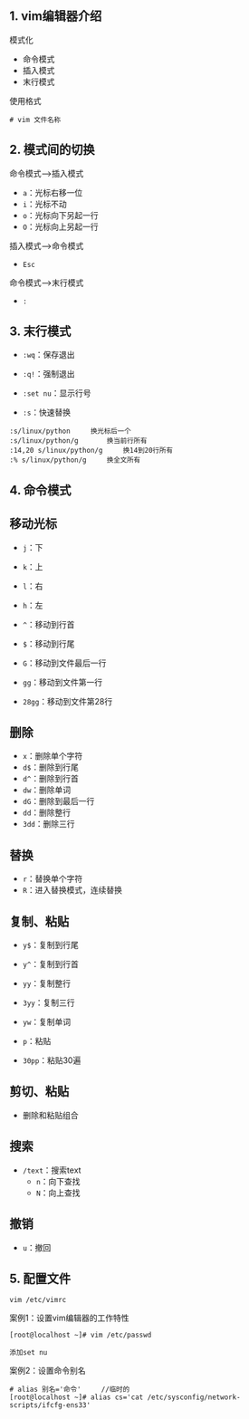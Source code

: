## 1. vim编辑器介绍

模式化

* 命令模式
* 插入模式
* 末行模式

使用格式

```
# vim 文件名称
```

## 2. 模式间的切换

命令模式——>插入模式

* `a`：光标右移一位
* `i`：光标不动
* `o`：光标向下另起一行
* `O`：光标向上另起一行

插入模式——>命令模式

* `Esc`

命令模式——>末行模式

* `:`

## 3. 末行模式

* `:wq`：保存退出

* `:q!`：强制退出

* `:set nu`：显示行号

* `:s`：快速替换

```
:s/linux/python		换光标后一个
:s/linux/python/g		换当前行所有
:14,20 s/linux/python/g		换14到20行所有
:% s/linux/python/g		换全文所有
```

## 4. 命令模式

## 移动光标

* `j`：下
* `k`：上
* `l`：右
* `h`：左
* `^`：移动到行首
* `$`：移动到行尾

* `G`：移动到文件最后一行
* `gg`：移动到文件第一行
* `28gg`：移动到文件第28行

## 删除

* `x`：删除单个字符
* `d$`：删除到行尾
* `d^`：删除到行首
* `dw`：删除单词
* `dG`：删除到最后一行
* `dd`：删除整行
* `3dd`：删除三行

## 替换

* `r`：替换单个字符
* `R`：进入替换模式，连续替换

## 复制、粘贴

* `y$`：复制到行尾
* `y^`：复制到行首

* `yy`：复制整行
* `3yy`：复制三行
* `yw`：复制单词
* `p`：粘贴
* `30pp`：粘贴30遍

## 剪切、粘贴

* 删除和粘贴组合

## 搜索

* `/text`：搜索text
  * `n`：向下查找
  * `N`：向上查找

## 撤销

* `u`：撤回

## 5. 配置文件

```
vim /etc/vimrc
```



案例1：设置vim编辑器的工作特性

```
[root@localhost ~]# vim /etc/passwd

添加set nu
```

案例2：设置命令别名

```
# alias 别名='命令'		//临时的
[root@localhost ~]# alias cs='cat /etc/sysconfig/network-scripts/ifcfg-ens33'
```

